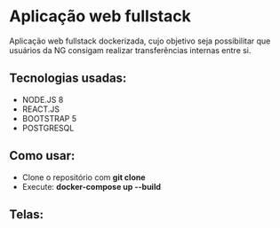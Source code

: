 # Aplicação web fullstack

Aplicação web fullstack dockerizada, cujo objetivo seja possibilitar que usuários da NG consigam realizar transferências internas entre si. 

## Tecnologias usadas:
- NODE.JS 8
- REACT.JS
- BOOTSTRAP 5 
- POSTGRESQL

## Como usar:

- Clone o repositório com __git clone__
- Execute: __docker-compose up --build__

## Telas: 
